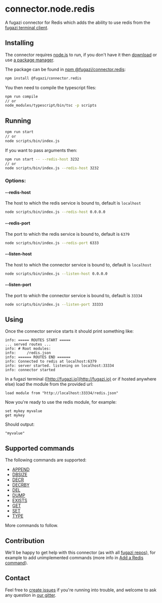 # connector.node.redis

A fugazi connector for Redis which adds the ability to use redis from the [fugazi terminal client](https://github.com/fugazi-io/webclient).

## Installing
The connector requires [node.js](https://nodejs.org/en/) to run, if you don't have it then [download](https://nodejs.org/en/download/) or use [a package manager](https://nodejs.org/en/download/package-manager/).  

The package can be found in [npm @fugazi/connector.redis](https://www.npmjs.com/package/@fugazi/connector.redis):
```bash
npm install @fugazi/connector.redis
```

You then need to compile the typescript files:
```bash
npm run compile
// or
node_modules/typescript/bin/tsc -p scripts
```

## Running
```bash
npm run start
// or
node scripts/bin/index.js
```

If you want to pass arguments then:
```bash
npm run start -- --redis-host 3232
// or
node scripts/bin/index.js --redis-host 3232
```

### Options:
#### --redis-host
The host to which the redis service is bound to, default is `localhost`
```bash
node scripts/bin/index.js --redis-host 0.0.0.0
```

#### --redis-port
The port to which the redis service is bound to, default is `6379`
```bash
node scripts/bin/index.js --redis-port 6333
```

#### --listen-host
The host to which the connector service is bound to, default is `localhost`
```bash
node scripts/bin/index.js --listen-host 0.0.0.0
```

#### --listen-port
The port to which the connector service is bound to, default is `33334`
```bash
node scripts/bin/index.js --listen-port 33333
```

## Using
Once the connector service starts it should print something like:
```
info: ===== ROUTES START =====
... served routes ...
info: # Root modules:
info:     /redis.json
info: ====== ROUTES END ======
info: Connected to redis at localhost:6379
info: server started. listening on localhost:33334
info: connector started
```

In a fugazi terminal ([http://fugazi.io](http://fugazi.io) or if hosted anywhere else) load the module from the provided url:
```
load module from "http://localhost:33334/redis.json"
```

Now you're ready to use the redis module, for example:
```
set mykey myvalue
get mykey
```
Should output:
```
"myvalue"
```

## Supported commands
The following commands are supported:
 * [APPEND](https://redis.io/commands/append)
 * [DBSIZE](https://redis.io/commands/dbsize)
 * [DECR](https://redis.io/commands/decr)
 * [DECRBY](https://redis.io/commands/decrby)
 * [DEL](https://redis.io/commands/del)
 * [DUMP](https://redis.io/commands/dump)
 * [EXISTS](https://redis.io/commands/exists)
 * [GET](https://redis.io/commands/get)
 * [SET](https://redis.io/commands/set)
 * [TYPE](https://redis.io/commands/type)
 
More commands to follow.

## Contribution
We'll be happy to get help with this connector (as with all [fugazi repos](https://github.com/fugazi-io)), for example to 
add unimplemented commands (more info in [Add a Redis command](https://github.com/fugazi-io/connector.node.redis/wiki/Add-a-Redis-command)).  

## Contact
Feel free to [create issues](https://github.com/fugazi-io/connector.node.redis/issues) if you're running into trouble, 
and welcome to ask any question in [our gitter](https://gitter.im/fugazi-io/Lobby).
